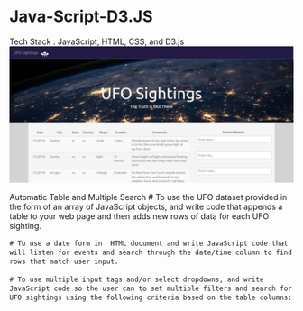 # Java-Script-D3.JS
Tech Stack : JavaScript, HTML, CSS, and D3.js
![](Dashboard.jpg)

Automatic Table and Multiple Search
    # To use the UFO dataset provided in the form of an array of JavaScript objects, and write code that appends a table to your web page and then adds new rows of data for each UFO sighting.
    
    # To use a date form in  HTML document and write JavaScript code that will listen for events and search through the date/time column to find rows that match user input.
    
    # To use multiple input tags and/or select dropdowns, and write JavaScript code so the user can to set multiple filters and search for UFO sightings using the following criteria based on the table columns: